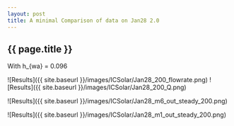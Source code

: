 ```yaml
---
layout: post
title: A minimal Comparison of data on Jan28 2.0
---
```

{{ page.title }}
-----------------
With h_{wa} = 0.096

![Results]({{ site.baseurl }}/images/ICSolar/Jan28_200_flowrate.png) ![Results]({{ site.baseurl }}/images/ICSolar/Jan28_200_Q.png)

![Results]({{ site.baseurl }}/images/ICSolar/Jan28_m6_out_steady_200.png)

![Results]({{ site.baseurl }}/images/ICSolar/Jan28_m1_out_steady_200.png)

